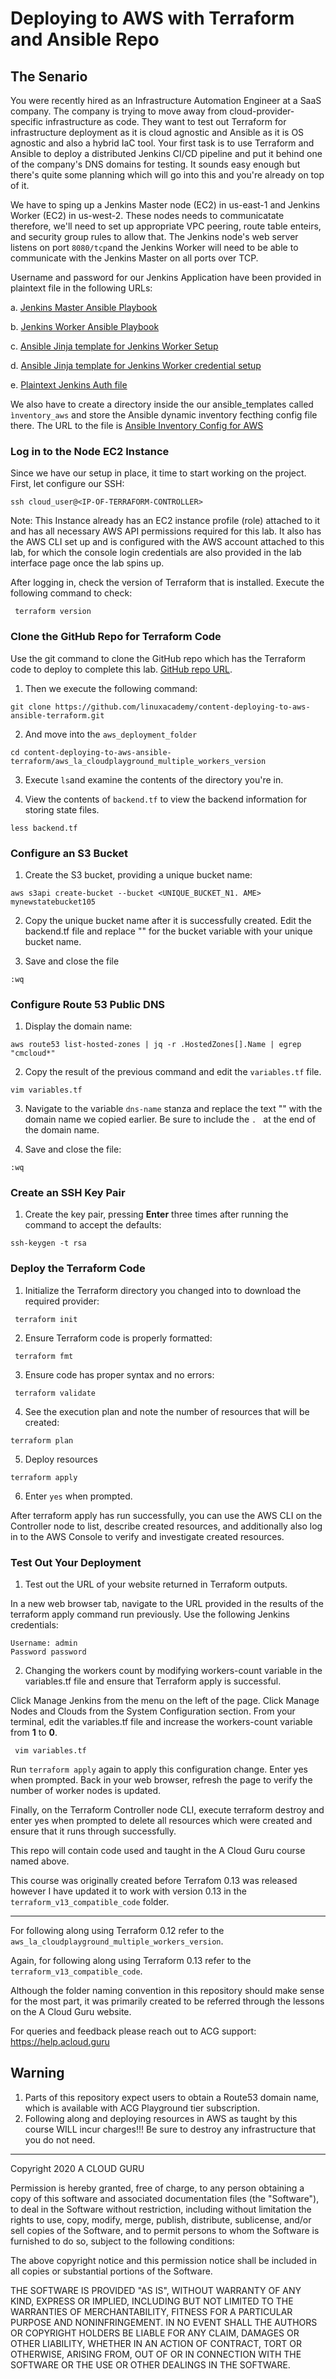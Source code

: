 # Deploying to AWS with Terraform and Ansible Repo

## The Senario
You were recently hired as an Infrastructure Automation Engineer at a SaaS company. The company is trying to move away from cloud-provider-specific infrastructure as code. They want to test out Terraform for infrastructure deployment as it is cloud agnostic and Ansible as it is OS agnostic and also a hybrid IaC tool.
Your first task is to use Terraform and Ansible to deploy a distributed Jenkins CI/CD pipeline and put it behind one of the company's DNS domains for testing. It sounds easy enough but there's quite some planning which will go into this and you're already on top of it.

We have to sping up a Jenkins Master node (EC2) in us-east-1 and Jenkins Worker (EC2) in us-west-2. These nodes needs to communicatate therefore, we'll need to set up appropriate VPC peering, route table enteirs, and security group rules to allow that. The Jenkins node's web server listens on port `8080/tcp`and the Jenkins Worker will need to be able to communicate with the Jenkins Master on all ports over TCP.

Username and password for our Jenkins Application have been provided in plaintext file in the following URLs:

 a. [Jenkins Master Ansible Playbook](https://raw.githubusercontent.com/linuxacademy/content-deploying-to-aws-ansible-terraform/master/aws_la_cloudplayground_multiple_workers_version/ansible_templates/install_jenkins.yaml)
 
 b. [Jenkins Worker Ansible Playbook](https://raw.githubusercontent.com/linuxacademy/content-deploying-to-aws-ansible-terraform/master/aws_la_cloudplayground_multiple_workers_version/ansible_templates/install_worker.yaml)
 
 c. [Ansible Jinja template for Jenkins Worker Setup](https://raw.githubusercontent.com/linuxacademy/content-deploying-to-aws-ansible-terraform/master/aws_la_cloudplayground_multiple_workers_version/ansible_templates/node.j2)
 
 d. [Ansible Jinja template for Jenkins Worker credential setup](https://raw.githubusercontent.com/linuxacademy/content-deploying-to-aws-ansible-terraform/master/aws_la_cloudplayground_multiple_workers_version/ansible_templates/cred-privkey.j2)
 
 e. [Plaintext Jenkins Auth file](https://github.com/linuxacademy/content-deploying-to-aws-ansible-terraform/blob/master/aws_la_cloudplayground_multiple_workers_version/ansible_templates/jenkins_auth)

We also have to create a directory inside the our ansible_templates called `ìnventory_aws` and store the Ansible dynamic inventory fecthing config file there. The URL to the file is [Ansible Inventory Config for AWS](https://raw.githubusercontent.com/linuxacademy/content-deploying-to-aws-ansible-terraform/master/aws_la_cloudplayground_multiple_workers_version/ansible_templates/inventory_aws/tf_aws_ec2.yml)

### Log in to the Node EC2 Instance
Since we have our setup in place, it time to start working on the project. First, let configure our SSH:
```
ssh cloud_user@<IP-OF-TERRAFORM-CONTROLLER>
```
Note: This Instance already has an EC2 instance profile (role) attached to it and has all necessary AWS API permissions required for this lab. It also has the AWS CLI set up and is configured with the AWS account attached to this lab, for which the console login credentials are also provided in the lab interface page once the lab spins up.

After logging in, check the version of Terraform that is installed. Execute the following command to check:
```
 terraform version
```

### Clone the GitHub Repo for Terraform Code

Use the git command to clone the GitHub repo which has the Terraform code to deploy to complete this lab. [GitHub repo URL](https://github.com/linuxacademy/content-deploying-to-aws-ansible-terraform.git).

1. Then we execute the following command:
```
git clone https://github.com/linuxacademy/content-deploying-to-aws-ansible-terraform.git
```
2. And move into the `aws_deployment_folder`
```
cd content-deploying-to-aws-ansible-terraform/aws_la_cloudplayground_multiple_workers_version
```

3. Execute `ls`and examine the contents of the directory you're in.

4. View the contents of `backend.tf` to view the backend information for storing state files.
```
less backend.tf
```

### Configure an S3 Bucket
1. Create the S3 bucket, providing a unique bucket name:
```
aws s3api create-bucket --bucket <UNIQUE_BUCKET_N1. AME> mynewstatebucket105
```

2. Copy the unique bucket name after it is successfully created. Edit the backend.tf file and replace "" for the bucket variable with your unique bucket name.

3. Save and close the file
```
:wq
```

### Configure Route 53 Public DNS
1. Display the domain name:
```
aws route53 list-hosted-zones | jq -r .HostedZones[].Name | egrep "cmcloud*"
```
2. Copy the result of the previous command and edit the `variables.tf` file.
```
vim variables.tf
```
3. Navigate to the variable `dns-name` stanza and replace the text "" with the domain name we copied earlier. Be sure to include the `. ` at the end of the domain name.

4. Save and close the file:
```
:wq
```

### Create an SSH Key Pair
1. Create the key pair, pressing **Enter** three times after running the command to accept the defaults:
```
ssh-keygen -t rsa
```

### Deploy the Terraform Code
1. Initialize the Terraform directory you changed into to download the required provider:
```
 terraform init
 ```

2. Ensure Terraform code is properly formatted:
```
 terraform fmt
```
 
3. Ensure code has proper syntax and no errors:
```
 terraform validate
```
4. See the execution plan and note the number of resources that will be created:
```
terraform plan
```
5. Deploy resources
```
terraform apply
```
6. Enter `yes` when prompted.

After terraform apply has run successfully, you can use the AWS CLI on the Controller node to list, describe created resources, and additionally also log in to the AWS Console to verify and investigate created resources.

### Test Out Your Deployment
1. Test out the URL of your website returned in Terraform outputs.

In a new web browser tab, navigate to the URL provided in the results of the terraform apply command run previously. Use the following Jenkins credentials:

```
Username: admin
Password password
```
2. Changing the workers count by modifying workers-count variable in the variables.tf file and ensure that Terraform apply is successful.

Click Manage Jenkins from the menu on the left of the page.
Click Manage Nodes and Clouds from the System Configuration section.
From your terminal, edit the variables.tf file and increase the workers-count variable from **1** to **0**.
```
 vim variables.tf
```
Run `terraform apply` again to apply this configuration change. Enter yes when prompted.
Back in your web browser, refresh the page to verify the number of worker nodes is updated.


Finally, on the Terraform Controller node CLI, execute terraform destroy and enter yes when prompted to delete all resources which were created and ensure that it runs through successfully.

This repo will contain code used and taught in the A Cloud Guru course named above.

This course was originally created before Terrafom 0.13 was released however I have updated it to work with version 0.13 in the `terraform_v13_compatible_code` folder.


------

For following along using Terraform 0.12 refer to the `aws_la_cloudplayground_multiple_workers_version`.

Again, for following along using Terraform 0.13 refer to the `terraform_v13_compatible_code`.

Although the folder naming convention in this repository should make sense for the most part, it was primarily created to be referred through the lessons on the A Cloud Guru website.


For queries and feedback please reach out to ACG support: https://help.acloud.guru

## Warning
1. Parts of this repository expect users to obtain a Route53 domain name, which is available with ACG Playground tier subscription.
2. Following along and deploying resources in AWS as taught by this course WILL incur charges!!! Be sure to destroy any infrastructure that you do not need.

---


Copyright 2020 A CLOUD GURU

Permission is hereby granted, free of charge, to any person obtaining a copy of this software and associated documentation files (the "Software"), to deal in the Software without restriction, including without limitation the rights to use, copy, modify, merge, publish, distribute, sublicense, and/or sell copies of the Software, and to permit persons to whom the Software is furnished to do so, subject to the following conditions:

The above copyright notice and this permission notice shall be included in all copies or substantial portions of the Software.

THE SOFTWARE IS PROVIDED "AS IS", WITHOUT WARRANTY OF ANY KIND, EXPRESS OR IMPLIED, INCLUDING BUT NOT LIMITED TO THE WARRANTIES OF MERCHANTABILITY, FITNESS FOR A PARTICULAR PURPOSE AND NONINFRINGEMENT. IN NO EVENT SHALL THE AUTHORS OR COPYRIGHT HOLDERS BE LIABLE FOR ANY CLAIM, DAMAGES OR OTHER LIABILITY, WHETHER IN AN ACTION OF CONTRACT, TORT OR OTHERWISE, ARISING FROM, OUT OF OR IN CONNECTION WITH THE SOFTWARE OR THE USE OR OTHER DEALINGS IN THE SOFTWARE.
